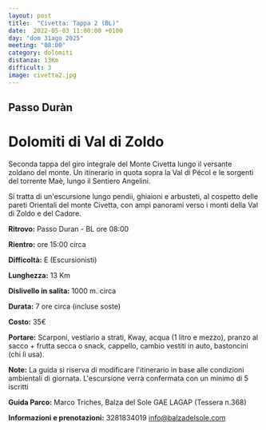 ```yaml
---
layout: post
title:  "Civetta: Tappa 2 (BL)"
date:  2022-05-03 11:00:00 +0100
day: "dom 31ago 2025"
meeting: "08:00"
category: dolomiti 
distanza: 13Km
difficult: 3
image: civetta2.jpg
---
```


## Passo Duràn

# Dolomiti di Val di Zoldo

Seconda tappa del giro integrale del Monte Civetta lungo il versante zoldano del monte. Un itinerario in quota sopra la Val di Pécol e le sorgenti del torrente Maè, lungo il Sentiero Angelini. 

Si tratta di un'escursione lungo pendii, ghiaioni e arbusteti, al cospetto delle pareti Orientali del monte Civetta, con ampi panorami verso i monti della Val di Zoldo e del Cadore.


**Ritrovo:** Passo Duran - BL ore 08:00

**Rientro:** ore 15:00 circa 

**Difficoltà:** E (Escursionisti)

**Lunghezza:** 13 Km

**Dislivello in salita:**  1000 m. circa

**Durata:** 7 ore circa (incluse soste)

**Costo:** 35€ 


**Portare:** Scarponi, vestiario a strati, Kway, acqua (1 litro e mezzo), pranzo al sacco + frutta secca o snack, cappello, cambio vestiti in auto, bastoncini (chi li usa). 

**Note:** La guida si riserva di modificare l'itinerario in base alle condizioni ambientali di giornata. L'escursione verrà confermata con un minimo di 5 iscritti

**Guida Parco:** Marco Triches, Balza del Sole GAE LAGAP (Tessera n.368)

**Informazioni e prenotazioni:** 3281834019 info@balzadelsole.com 
